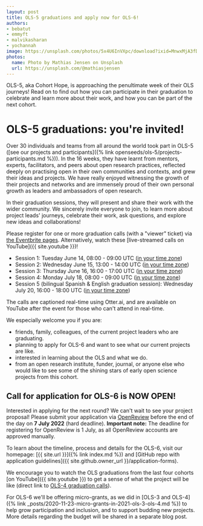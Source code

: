 ```yaml
---
layout: post
title: OLS-5 graduations and apply now for OLS-6!
authors:
- bebatut
- emmyft
- malvikasharan
- yochannah
image: https://unsplash.com/photos/5x4U6InVXpc/download?ixid=MnwxMjA3fDB8MXxzZWFyY2h8MTR8fGhpa2UlMjBncm91cCUyMHBlYWt8ZW58MHx8fHwxNjU0MjQxMDI2&force=true&w=1920
photos:
  name: Photo by Mathias Jensen on Unsplash
  url: https://unsplash.com/@mathiasjensen
---
```


OLS-5, aka Cohort Hope, is approaching the penultimate week of their OLS journeys! Read on to find out how you can participate in their graduation to celebrate and learn more about their work, and how you can be part of the next cohort.

# OLS-5 graduations: you're invited!

Over 30 individuals and teams from all around the world took part in OLS-5 ([see our projects and participants]({% link openseeds/ols-5/projects-participants.md %})). In the 16 weeks, they have learnt from mentors, experts, facilitators, and peers about open research practices, reflected deeply on practising open in their own communities and contexts, and grew their ideas and projects. We have really enjoyed witnessing the growth of their projects and networks and are immensely proud of their own personal growth as leaders and ambassadors of open research.

In their graduation sessions, they will present and share their work with the wider community. We sincerely invite everyone to join, to learn more about project leads' journeys, celebrate their work, ask questions, and explore new ideas and collaborations!

Please register for one or more graduation calls (with a "viewer" ticket) via [the Eventbrite pages](https://www.eventbrite.co.uk/o/open-life-science-31351238135). Alternatively, watch these [live-streamed calls on YouTube]({{ site.youtube }})!
- Session 1: Tuesday June 14, 08:00 - 09:00 UTC ([in your time zone](https://arewemeetingyet.com/London/2022-06-14/09:00/week-16-ols-5-grad1))
- Session 2: Wednesday June 15, 13:00 - 14:00 UTC ([in your time zone](https://arewemeetingyet.com/London/2022-06-15/14:00/week-16-ols-5-grad2))
- Session 3: Thursday June 16, 16:00 - 17:00 UTC ([in your time zone](https://arewemeetingyet.com/London/2022-06-16/17:00/week-16-ols-5-grad3))
- Session 4: Monday July 18, 08:00 - 09:00 UTC ([in your time zone](https://arewemeetingyet.com/London/2022-07-18/09:00/week-16-ols-5-grad4))
- Session 5 (bilingual Spanish & English graduation session): Wednesday July 20, 16:00 - 18:00 UTC ([in your time zone](https://arewemeetingyet.com/London/2022-07-20/17:00/week-16-ols-5-grad5))

The calls are captioned real-time using Otter.ai, and are available on YouTube after the event for those who can't attend in real-time.

We especially welcome you if you are:
- friends, family, colleagues, of the current project leaders who are graduating.
- planning to apply for OLS-6 and want to see what our current projects are like.
- interested in learning about the OLS and what we do.
- from an open research institute, funder, journal, or anyone else who would like to see some of the shining stars of early open science projects from this cohort.

## Call for application for OLS-6 is NOW OPEN!

Interested in applying for the next round? We can't wait to see your project proposal!
Please submit your application via [OpenReview](https://openreview.net/group?id=openlifesci.org/Open_Life_Science/2022/Cohort_6) before the end of the day on **7 July 2022** (hard deadline). **Important note:** The deadline for registering for OpenReview is 1 July, as all OpenReview accounts are approved manually.

To learn about the timeline, process and details for the OLS-6, visit our homepage: [{{ site.url }}]({% link index.md %}) and
[GitHub repo with application guidelines]({{ site.github.owner_url }}/application-forms).

We encourage you to watch the OLS graduations from the last four cohorts [on YouTube]({{ site.youtube }}) to get a sense of what the project will be like (direct link to [OLS-4 graduation calls](https://www.youtube.com/playlist?list=PL1CvC6Ez54KD01eg-XVq0AUHNEpG9dnrA](https://www.youtube.com/playlist?list=PL1CvC6Ez54KCQDLgMKuFlcj2H6zsBi35D))).

For OLS-6 we'll be offering micro-grants, as we did in [OLS-3 and OLS-4]({% link _posts/2020-11-23-micro-grants-in-2021-ols-3-ols-4.md %}) to help grow participation and inclusion, and to support budding new projects. More details regarding the budget will be shared in a separate blog post.
